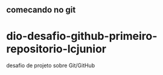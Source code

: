 ## comecando no git 
# dio-desafio-github-primeiro-repositorio-lcjunior
desafio de projeto sobre Git/GitHub
